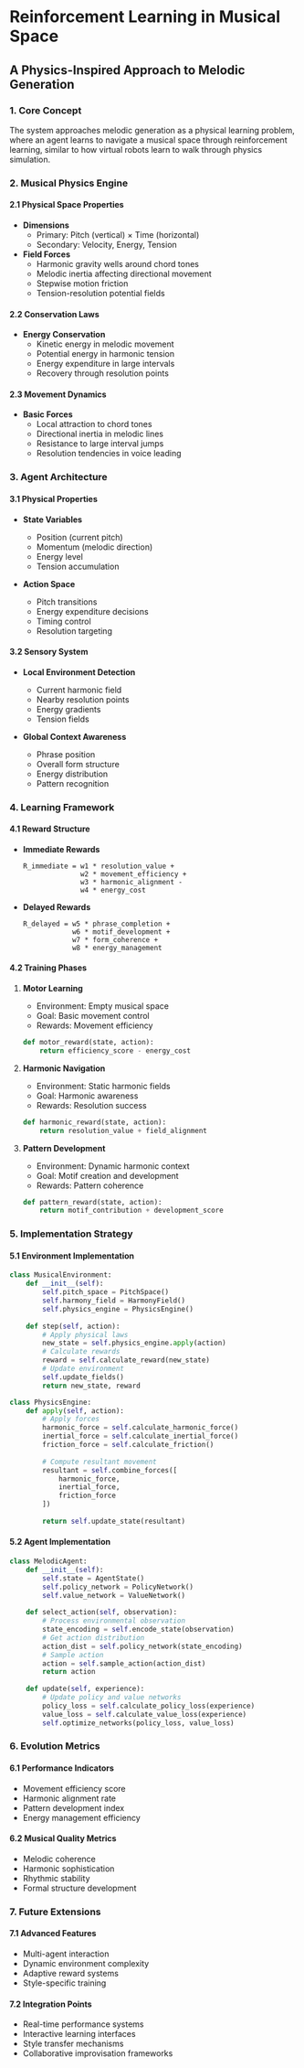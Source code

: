 # Reinforcement Learning in Musical Space
## A Physics-Inspired Approach to Melodic Generation

### 1. Core Concept
The system approaches melodic generation as a physical learning problem, where an agent learns to navigate a musical space through reinforcement learning, similar to how virtual robots learn to walk through physics simulation.

### 2. Musical Physics Engine

#### 2.1 Physical Space Properties
- **Dimensions**
  - Primary: Pitch (vertical) × Time (horizontal)
  - Secondary: Velocity, Energy, Tension
- **Field Forces**
  - Harmonic gravity wells around chord tones
  - Melodic inertia affecting directional movement
  - Stepwise motion friction
  - Tension-resolution potential fields

#### 2.2 Conservation Laws
- **Energy Conservation**
  - Kinetic energy in melodic movement
  - Potential energy in harmonic tension
  - Energy expenditure in large intervals
  - Recovery through resolution points

#### 2.3 Movement Dynamics
- **Basic Forces**
  - Local attraction to chord tones
  - Directional inertia in melodic lines
  - Resistance to large interval jumps
  - Resolution tendencies in voice leading

### 3. Agent Architecture

#### 3.1 Physical Properties
- **State Variables**
  - Position (current pitch)
  - Momentum (melodic direction)
  - Energy level
  - Tension accumulation

- **Action Space**
  - Pitch transitions
  - Energy expenditure decisions
  - Timing control
  - Resolution targeting

#### 3.2 Sensory System
- **Local Environment Detection**
  - Current harmonic field
  - Nearby resolution points
  - Energy gradients
  - Tension fields

- **Global Context Awareness**
  - Phrase position
  - Overall form structure
  - Energy distribution
  - Pattern recognition

### 4. Learning Framework

#### 4.1 Reward Structure
- **Immediate Rewards**
  ```
  R_immediate = w1 * resolution_value +
                w2 * movement_efficiency +
                w3 * harmonic_alignment -
                w4 * energy_cost
  ```

- **Delayed Rewards**
  ```
  R_delayed = w5 * phrase_completion +
              w6 * motif_development +
              w7 * form_coherence +
              w8 * energy_management
  ```

#### 4.2 Training Phases

1. **Motor Learning**
   - Environment: Empty musical space
   - Goal: Basic movement control
   - Rewards: Movement efficiency
   ```python
   def motor_reward(state, action):
       return efficiency_score - energy_cost
   ```

2. **Harmonic Navigation**
   - Environment: Static harmonic fields
   - Goal: Harmonic awareness
   - Rewards: Resolution success
   ```python
   def harmonic_reward(state, action):
       return resolution_value + field_alignment
   ```

3. **Pattern Development**
   - Environment: Dynamic harmonic context
   - Goal: Motif creation and development
   - Rewards: Pattern coherence
   ```python
   def pattern_reward(state, action):
       return motif_contribution + development_score
   ```

### 5. Implementation Strategy

#### 5.1 Environment Implementation
```python
class MusicalEnvironment:
    def __init__(self):
        self.pitch_space = PitchSpace()
        self.harmony_field = HarmonyField()
        self.physics_engine = PhysicsEngine()
        
    def step(self, action):
        # Apply physical laws
        new_state = self.physics_engine.apply(action)
        # Calculate rewards
        reward = self.calculate_reward(new_state)
        # Update environment
        self.update_fields()
        return new_state, reward

class PhysicsEngine:
    def apply(self, action):
        # Apply forces
        harmonic_force = self.calculate_harmonic_force()
        inertial_force = self.calculate_inertial_force()
        friction_force = self.calculate_friction()
        
        # Compute resultant movement
        resultant = self.combine_forces([
            harmonic_force,
            inertial_force,
            friction_force
        ])
        
        return self.update_state(resultant)
```

#### 5.2 Agent Implementation
```python
class MelodicAgent:
    def __init__(self):
        self.state = AgentState()
        self.policy_network = PolicyNetwork()
        self.value_network = ValueNetwork()
        
    def select_action(self, observation):
        # Process environmental observation
        state_encoding = self.encode_state(observation)
        # Get action distribution
        action_dist = self.policy_network(state_encoding)
        # Sample action
        action = self.sample_action(action_dist)
        return action
        
    def update(self, experience):
        # Update policy and value networks
        policy_loss = self.calculate_policy_loss(experience)
        value_loss = self.calculate_value_loss(experience)
        self.optimize_networks(policy_loss, value_loss)
```

### 6. Evolution Metrics

#### 6.1 Performance Indicators
- Movement efficiency score
- Harmonic alignment rate
- Pattern development index
- Energy management efficiency

#### 6.2 Musical Quality Metrics
- Melodic coherence
- Harmonic sophistication
- Rhythmic stability
- Formal structure development

### 7. Future Extensions

#### 7.1 Advanced Features
- Multi-agent interaction
- Dynamic environment complexity
- Adaptive reward systems
- Style-specific training

#### 7.2 Integration Points
- Real-time performance systems
- Interactive learning interfaces
- Style transfer mechanisms
- Collaborative improvisation frameworks
